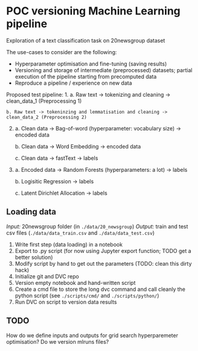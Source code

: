 # POC versioning Machine Learning pipeline

Exploration of a text classification task on 20newsgroup dataset

The use-cases to consider are the following:
- Hyperparameter optimisation and fine-tuning (saving results)
- Versioning and storage of intermediate (preprocessed) datasets; partial execution of the pipeline starting from precomputed data
- Reproduce a pipeline / experience on new data

Proposed test pipeline:
1. 
    a. Raw text -> tokenizing and cleaning -> clean_data_1 (Preprocessing 1)
    
    b. Raw text -> tokeninzing and lemmatisation and cleaning -> clean_data_2 (Preprocessing 2)
2. 
    a. Clean data -> Bag-of-word (hyperparameter: vocabulary size) -> encoded data
    
    b. Clean data -> Word Embedding -> encoded data
    
    c. Clean data -> fastText -> labels
3. 
    a. Encoded data -> Random Forests (hyperparameters: a lot) -> labels
    
    b. Logisitic Regression -> labels
    
    c. Latent Dirichlet Allocation -> labels
   

## Loading data
   
*Input:* 20newsgroup folder (in `./data/20_newsgroup`)
*Output:* train and test csv files (`./data/data_train.csv` and `./data/data_test.csv`)

1. Write first step (data loading) in a notebook
2. Export to .py script (for now using Jupyter export function; TODO get a better solution)
3. Modify script by hand to get out the parameters (TODO: clean this dirty hack)
4. Initialize git and DVC repo
5. Version empty notebook and hand-written script
6. Create a cmd file to store the long dvc command and call cleanly the python script (see `./scripts/cmd/` and `./scripts/python/`)
7. Run DVC on script to version data results

## TODO
How do we define inputs and outputs for grid search hyperparemeter optimisation? Do we version mlruns files?